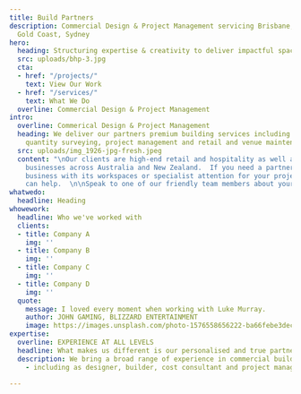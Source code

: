 ```yaml
---
title: Build Partners
description: Commercial Design & Project Management servicing Brisbane, Sunshine Coast,
  Gold Coast, Sydney
hero:
  heading: Structuring expertise & creativity to deliver impactful spaces
  src: uploads/bhp-3.jpg
  cta:
  - href: "/projects/"
    text: View Our Work
  - href: "/services/"
    text: What We Do
  overline: Commercial Design & Project Management
intro:
  overline: Commerical Design & Project Management
  heading: We deliver our partners premium building services including space design,
    quantity surveying, project management and retail and venue maintenance.
  src: uploads/img_1926-jpg-fresh.jpeg
  content: "\nOur clients are high-end retail and hospitality as well as expanding
    businesses across Australia and New Zealand.  If you need a partner to help your
    business with its workspaces or specialist attention for your project, Build Partners
    can help.  \n\nSpeak to one of our friendly team members about your next project"
whatwedo:
  headline: Heading
whowework:
  headline: Who we've worked with
  clients:
  - title: Company A
    img: ''
  - title: Company B
    img: ''
  - title: Company C
    img: ''
  - title: Company D
    img: ''
  quote:
    message: I loved every moment when working with Luke Murray.
    author: JOHN GAMING, BLIZZARD ENTERTAINMENT
    image: https://images.unsplash.com/photo-1576558656222-ba66febe3dec?ixlib=rb-1.2.1&ixid=eyJhcHBfaWQiOjEyMDd9&auto=format&fit=crop&w=1650&q=80
expertise:
  overline: EXPERIENCE AT ALL LEVELS
  headline: What makes us different is our personalised and true partnership approach.
  description: We bring a broad range of experience in commercial building projects
    - including as designer, builder, cost consultant and project manager.

---
```


